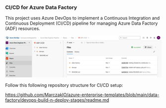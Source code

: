 ### CI/CD for Azure Data Factory

This project uses Azure DevOps to implement a Continuous Integration and Continuous Deployment (CI/CD) pipeline for managing Azure Data Factory (ADF) resources.

![img_8.png](img_8.png)

Follow this following repository structure for CI/CD setup:

https://github.com/MarczakIO/azure-enterprise-templates/blob/main/data-factory/devops-build-n-deploy-stages/readme.md